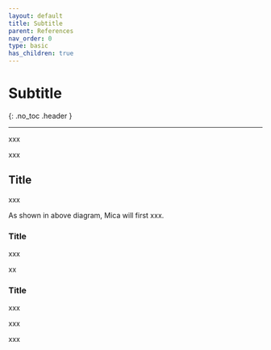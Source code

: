 ```yaml
---
layout: default
title: Subtitle
parent: References
nav_order: 0
type: basic
has_children: true
---
```


# Subtitle
{: .no_toc .header }

----
xxx

xxx

## Title

xxx


As shown in above diagram, Mica will first xxx.

### Title

xxx

xx

### Title

xxx

xxx

xxx